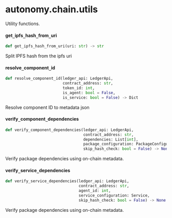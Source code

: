 <a id="autonomy.chain.utils"></a>

# autonomy.chain.utils

Utility functions.

<a id="autonomy.chain.utils.get_ipfs_hash_from_uri"></a>

#### get`_`ipfs`_`hash`_`from`_`uri

```python
def get_ipfs_hash_from_uri(uri: str) -> str
```

Split IPFS hash from the ipfs uri

<a id="autonomy.chain.utils.resolve_component_id"></a>

#### resolve`_`component`_`id

```python
def resolve_component_id(ledger_api: LedgerApi,
                         contract_address: str,
                         token_id: int,
                         is_agent: bool = False,
                         is_service: bool = False) -> Dict
```

Resolve component ID to metadata json

<a id="autonomy.chain.utils.verify_component_dependencies"></a>

#### verify`_`component`_`dependencies

```python
def verify_component_dependencies(ledger_api: LedgerApi,
                                  contract_address: str,
                                  dependencies: List[int],
                                  package_configuration: PackageConfiguration,
                                  skip_hash_check: bool = False) -> None
```

Verify package dependencies using on-chain metadata.

<a id="autonomy.chain.utils.verify_service_dependencies"></a>

#### verify`_`service`_`dependencies

```python
def verify_service_dependencies(ledger_api: LedgerApi,
                                contract_address: str,
                                agent_id: int,
                                service_configuration: Service,
                                skip_hash_check: bool = False) -> None
```

Verify package dependencies using on-chain metadata.

